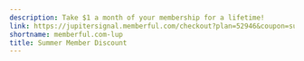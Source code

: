 ```yaml
---
description: Take $1 a month of your membership for a lifetime!
link: https://jupitersignal.memberful.com/checkout?plan=52946&coupon=summer
shortname: memberful.com-lup
title: Summer Member Discount
---
```

